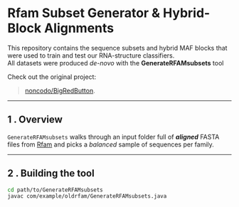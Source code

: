 # Rfam Subset Generator & Hybrid-Block Alignments  

This repository contains the sequence subsets and hybrid MAF blocks that were
used to train and test our RNA-structure classifiers.  
All datasets were produced *de-novo* with the **GenerateRFAMsubsets** tool

Check out the original project:
> [noncodo/BigRedButton](https://github.com/noncodo/BigRedButton).

---

## 1 . Overview

``GenerateRFAMsubsets`` walks through an input folder full of **_aligned_**
FASTA files from [Rfam](https://rfam.org) and picks a *balanced* sample of
sequences per family.

---

## 2 . Building the tool

```bash
cd path/to/GenerateRFAMsubsets
javac com/example/oldrfam/GenerateRFAMsubsets.java
